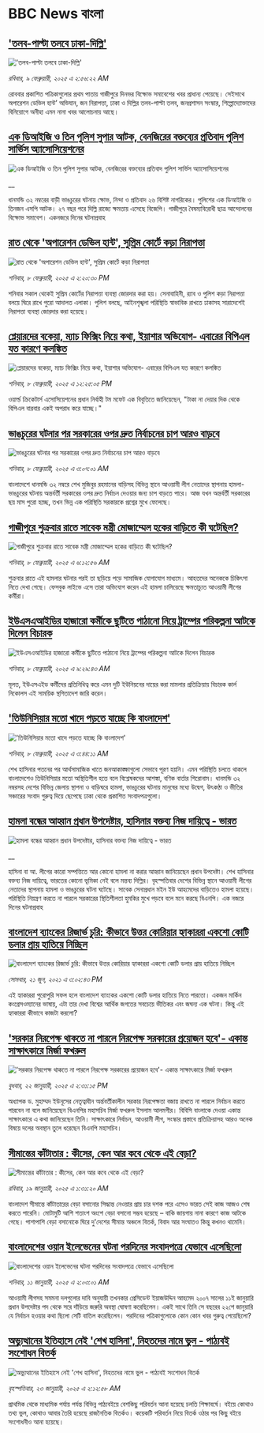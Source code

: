 # BBC News বাংলা## ['তলব-পাল্টা তলবে ঢাকা-দিল্লি'](https://www.bbc.com/bengali/articles/ce85ke07jxko?at_campaign=githubrss)!['তলব-পাল্টা তলবে ঢাকা-দিল্লি'](https://ichef.bbci.co.uk/ace/standard/240/cpsprodpb/854e/live/934aba20-e68d-11ef-a819-277e390a7a08.jpg)_রবিবার, ৯ ফেব্রুয়ারী, ২০২৫ এ ২:৫৬:২২ AM_রোববার প্রকাশিত পত্রিকাগুলোর প্রথম পাতায়  গাজীপুরে দিনভর বিক্ষোভ সমাবেশের খবর প্রাধান্য পেয়েছে। সেইসাথে অপারেশন ডেভিল হান্ট’ অভিযান, জন নিরাপত্তা, ঢাকা ও দিল্লির তলব-পাল্টা তলব, জনপ্রশাসন সংস্কার, শিল্পোদ্যোক্তাদের বিনিয়োগে অনীহা এমন নানা খবর আলোচনায় আছে।## [এক ডিআইজি ও তিন পুলিশ সুপার আটক, বেনজিরের বক্তব্যের প্রতিবাদ পুলিশ সার্ভিস অ্যাসোসিয়েশনের](https://www.bbc.co.uk/bengali/live/cq6g1l2gdlgt?at_campaign=githubrss)![এক ডিআইজি ও তিন পুলিশ সুপার আটক, বেনজিরের বক্তব্যের প্রতিবাদ পুলিশ সার্ভিস অ্যাসোসিয়েশনের](https://ichef.bbci.co.uk/ace/standard/240/cpsprodpb/d50d/live/14175a10-e633-11ef-bd1b-d536627785f2.jpg)__ধানমন্ডি ৩২ নম্বরের বাড়ী ভাঙচুরের ঘটনায় ক্ষোভ, নিন্দা ও প্রতিবাদ ২৬ বিশিষ্ট নাগরিকের। পুলিশের এক ডিআইজি ও তিনজন এসপি আটক। ২৭ বছর পরে দিল্লি রাজ্যে ক্ষমতায় এসেছে বিজেপি। গাজীপুরে বৈষম্যবিরোধী ছাত্র আন্দোলনের বিক্ষোভ সমাবেশ। একনজরে দিনের ঘটনাপ্রবাহ## [রাত থেকে 'অপারেশন ডেভিল হান্ট', সুপ্রিম কোর্টে কড়া নিরাপত্তা](https://www.bbc.com/bengali/articles/c3rwyn3lqn3o?at_campaign=githubrss)![রাত থেকে 'অপারেশন ডেভিল হান্ট', সুপ্রিম কোর্টে কড়া নিরাপত্তা](https://ichef.bbci.co.uk/ace/standard/240/cpsprodpb/1822/live/13453240-e60d-11ef-af01-096ba6900a39.jpg)_শনিবার, ৮ ফেব্রুয়ারী, ২০২৫ এ ২:২০:৩০ PM_শনিবার সকাল থেকেই সুপ্রিম কোর্টের নিরাপত্তা ব্যবস্থা জোরদার করা হয়। সেনাবাহিনী, র‍্যাব ও পুলিশ কড়া নিরাপত্তা বলয়ে ঘিরে রাখে পুরো আদালত এলাকা। পুলিশ বলছে, আইনশৃঙ্খলা পরিস্থিতি স্বাভাবিক রাখতে ঢাকাসহ সারাদেশেই নিরাপত্তা ব্যবস্থা জোরদার করা হয়েছে।## [প্লেয়ারদের বকেয়া, ম্যাচ ফিক্সিং নিয়ে কথা, ইয়াশার অভিযোগ- এবারের বিপিএল যত কারণে কলঙ্কিত](https://www.bbc.com/bengali/articles/cy8pw95vq2wo?at_campaign=githubrss)![প্লেয়ারদের বকেয়া, ম্যাচ ফিক্সিং নিয়ে কথা, ইয়াশার অভিযোগ- এবারের বিপিএল যত কারণে কলঙ্কিত](https://ichef.bbci.co.uk/ace/standard/240/cpsprodpb/1e64/live/276544a0-e5ee-11ef-8066-373c01bfb11a.png)_শনিবার, ৮ ফেব্রুয়ারী, ২০২৫ এ ১২:২৫:০৫ PM_ওয়ার্ল্ড ক্রিকেটার্স এসোসিয়েশনের প্রধান নির্বাহী টম মফেট এক বিবৃতিতে জানিয়েছেন, "টাকা না দেয়ার দিক থেকে বিপিএল বারবার একই অপরাধ করে যাচ্ছে।"## [ভাঙচুরের ঘটনার পর সরকারের ওপর দ্রুত নির্বাচনের চাপ আরও বাড়বে](https://www.bbc.com/bengali/articles/cd0jpxdz98po?at_campaign=githubrss)![ভাঙচুরের ঘটনার পর সরকারের ওপর দ্রুত নির্বাচনের চাপ আরও বাড়বে](https://ichef.bbci.co.uk/ace/standard/240/cpsprodpb/f821/live/e6014b30-e57a-11ef-a497-e7c752cdc9f3.jpg)_শনিবার, ৮ ফেব্রুয়ারী, ২০২৫ এ ৩:০৭:০১ AM_বাংলাদেশে ধানমন্ডি ৩২ নম্বরে শেখ মুজিবুর রহমানের বাড়িসহ বিভিন্ন স্থানে আওয়ামী লীগ নেতাদের স্থাপনায় হামলা-ভাঙচুরের ঘটনায় অন্তর্বর্তী সরকারের ওপর দ্রুত নির্বাচন দেওয়ার জন্য চাপ বাড়তে পারে। আজ যখন অন্তর্বর্তী সরকারের ছয় মাস পুরো হচ্ছে, তখন ভিন্ন এক পরিস্থিতি সরকারকে প্রশ্নের মুখে ফেলেছে।## [গাজীপুরে শুক্রবার রাতে সাবেক মন্ত্রী মোজাম্মেল হকের বাড়িতে কী ঘটেছিল?](https://www.bbc.com/bengali/articles/cg7z4gg02mno?at_campaign=githubrss)![গাজীপুরে শুক্রবার রাতে সাবেক মন্ত্রী মোজাম্মেল হকের বাড়িতে কী ঘটেছিল?](https://ichef.bbci.co.uk/ace/standard/240/cpsprodpb/53ef/live/fb9095d0-e5db-11ef-a819-277e390a7a08.jpg)_শনিবার, ৮ ফেব্রুয়ারী, ২০২৫ এ ৬:১২:৫৬ AM_শুক্রবার রাতে এই হামলার ঘটনার পরই তা ছড়িয়ে পড়ে সামাজিক যোগাযোগ মাধ্যমে। আহতদের অনেককে চিকিৎসা নিতে দেখা গেছে। ফেসবুক লাইভে এসে তারা অভিযোগ করেন এই হামলা চালিয়েছে ক্ষমতাচ্যুত আওয়ামী লীগের কর্মীরা।## [ইউএসএআইডির হাজারো কর্মীকে ছুটিতে পাঠানো নিয়ে ট্রাম্পের পরিকল্পনা আটকে দিলেন বিচারক ](https://www.bbc.com/bengali/articles/c334ydxklyzo?at_campaign=githubrss)![ইউএসএআইডির হাজারো কর্মীকে ছুটিতে পাঠানো নিয়ে ট্রাম্পের পরিকল্পনা আটকে দিলেন বিচারক ](https://ichef.bbci.co.uk/ace/standard/240/cpsprodpb/f014/live/0f8f74b0-e5f6-11ef-a819-277e390a7a08.jpg)_শনিবার, ৮ ফেব্রুয়ারী, ২০২৫ এ ৯:২৯:৪৩ AM_মূলত, ইউএসএইড কর্মীদের প্রতিনিধিত্ব করে এমন দুটি ইউনিয়নের দায়ের করা মামলার প্রতিক্রিয়ায় বিচারক কার্ল নিকোলস এই সাময়িক স্থগিতাদেশ জারি করেন।## ['তিউনিসিয়ার মতো খাদে পড়তে যাচ্ছে কি বাংলাদেশ'](https://www.bbc.com/bengali/articles/c3rwydrv22vo?at_campaign=githubrss)!['তিউনিসিয়ার মতো খাদে পড়তে যাচ্ছে কি বাংলাদেশ'](https://ichef.bbci.co.uk/ace/standard/240/cpsprodpb/23cb/live/f23bbb10-e5ca-11ef-af16-f5cb49892ae6.jpg)_শনিবার, ৮ ফেব্রুয়ারী, ২০২৫ এ ৩:৪৪:১১ AM_শেখ হাসিনার পতনের পর আর্থসামাজিক খাতে জনআকাঙ্ক্ষাগুলো সেভাবে পূরণ হয়নি। এমন পরিস্থিতি চলতে থাকলে বাংলাদেশেও তিউনিসিয়ার মতো অস্থিতিশীল হতে বলে বিশ্লেষকদের আশঙ্কা, বণিক বার্তার শিরোনাম। ধানমন্ডি ৩২ নম্বরসহ দেশের বিভিন্ন জেলায় স্থাপনা ও বাড়িঘরে হামলা, ভাঙচুরের ঘটনায় মানুষের মধ্যে উদ্বেগ, উৎকণ্ঠা ও ভীতির সঞ্চারের সংবাদ গুরুত্ব দিয়ে ছেপেছে ঢাকা থেকে প্রকাশিত সংবাদপত্রগুলো।## [হামলা বন্ধের আহ্বান প্রধান উপদেষ্টার, হাসিনার বক্তব্য নিজ দায়িত্বে - ভারত](https://www.bbc.co.uk/bengali/live/c70k7934xezt?at_campaign=githubrss)![হামলা বন্ধের আহ্বান প্রধান উপদেষ্টার, হাসিনার বক্তব্য নিজ দায়িত্বে - ভারত](https://ichef.bbci.co.uk/ace/standard/240/cpsprodpb/8cd5/live/85322400-e543-11ef-a819-277e390a7a08.png)__হাসিনা বা আ. লীগের কারো সম্পত্তিতে আর কোনো হামলা না করার আহ্বান জানিয়েছেন প্রধান উপদেষ্টা। শেখ হাসিনার বক্তব্য নিজ দায়িত্বে, ভারতের কোনো ভূমিকা নেই বলে মন্তব্য দিল্লির। বৃহস্পতিবার দেশের বিভিন্ন স্থানে আওয়ামী লীগের নেতাদের স্থাপনায় হামলা ও ভাঙচুরের ঘটনা ঘটেছে। সাবেক সেনাপ্রধান মইন ইউ আহমেদের বাড়িতেও হামলা হয়েছে। পরিস্থিতি নিয়ন্ত্রণ করতে না পারলে সরকারের স্থিতিশীলতা হুমকির মুখে পড়বে বলে মনে করছে বিএনপি। এক নজরে দিনের ঘটনাপ্রবাহ## [বাংলাদেশ ব্যাংকের রিজার্ভ চুরি: কীভাবে উত্তর কোরিয়ার হ্যাকাররা একশো কোটি ডলার প্রায় হাতিয়ে নিচ্ছিল](https://www.bbc.com/bengali/news-57549877?at_campaign=githubrss)![বাংলাদেশ ব্যাংকের রিজার্ভ চুরি: কীভাবে উত্তর কোরিয়ার হ্যাকাররা একশো কোটি ডলার প্রায় হাতিয়ে নিচ্ছিল](https://ichef.bbci.co.uk/ace/standard/240/cpsprodpb/10018/production/_119006556_edbc3e38-ca88-4a75-b2a7-61f5ef59b57f.jpg)_সোমবার, ২১ জুন, ২০২১ এ ৩:০২:৪৩ PM_এই হ্যাকাররা পুরোপুরি সফল হলে বাংলাদেশ ব্যাংকের একশো কোটি ডলার হাতিয়ে নিতে পারতো। একজন মার্কিন কংগ্রেসওম্যানের ভাষায়, এটা তার দেখা বিশ্বের আর্থিক জগতের সবচেয়ে ভীতিকর এবং জঘন্য এক ঘটনা। কিন্তু এই হ্যাকাররা কীভাবে কাজটা করলো?## ['সরকার নিরপেক্ষ থাকতে না পারলে নিরপেক্ষ সরকারের প্রয়োজন হবে'- একান্ত সাক্ষাৎকারে মির্জা ফখরুল](https://www.bbc.com/bengali/articles/cly5g820yy6o?at_campaign=githubrss)!['সরকার নিরপেক্ষ থাকতে না পারলে নিরপেক্ষ সরকারের প্রয়োজন হবে'- একান্ত সাক্ষাৎকারে মির্জা ফখরুল](https://ichef.bbci.co.uk/ace/standard/240/cpsprodpb/d841/live/8995b290-d8c9-11ef-bf89-cf1be2bb19ea.jpg)_বুধবার, ২২ জানুয়ারী, ২০২৫ এ ২:৩১:১৫ PM_অধ্যাপক ড. মুহাম্মদ ইউনূসের নেতৃত্বাধীন অর্ন্তবর্তীকালীন সরকার নিরপেক্ষতা বজায় রাখতে না পারলে নির্বাচন করতে পারবেন না বলে জানিয়েছেন বিএনপির মহাসচিব মির্জা ফখরুল ইসলাম আলমগীর। বিবিসি বাংলাকে দেওয়া একান্ত সাক্ষাৎকারে এ কথা জানিয়েছেন তিনি। সাক্ষাৎকারে নির্বাচন, আওয়ামী লীগ, সংস্কার প্রস্তাবে প্রতিক্রিয়াসহ আরও অনেক বিষয়ে দলের অবস্থান তুলে ধরেছেন বিএনপি মহাসচিব।## [সীমান্তের কাঁটাতার : কীসের, কেন আর কবে থেকে এই বেড়া?](https://www.bbc.com/bengali/articles/cdjdgk4rv0do?at_campaign=githubrss)![সীমান্তের কাঁটাতার : কীসের, কেন আর কবে থেকে এই বেড়া?](https://ichef.bbci.co.uk/ace/standard/240/cpsprodpb/e7d8/live/110d9070-d3f3-11ef-87df-d575b9a434a4.jpg)_রবিবার, ১৯ জানুয়ারী, ২০২৫ এ ১:৩১:২০ AM_বাংলাদেশ সীমান্তে কাঁটাতারের বেড়া বসানোর সিদ্ধান্ত নেওয়ার প্রায় চার দশক পরে এসেও ভারত সেই কাজ আজও শেষ করতে পারেনি। মোটামুটি আশি শতাংশ অংশে বেড়া বসানো সম্ভব হয়েছে – বাকি জায়গায় নানা কারণে কাজ আটকে গেছে। পাশাপাশি বেড়া বসানোকে ঘিরে দু'দেশের সীমান্ত অঞ্চলে বিতর্ক, বিবাদ আর সংঘাতও কিন্তু কখনও থামেনি।## [বাংলাদেশের ওয়ান ইলেভেনের ঘটনা পরদিনের সংবাদপত্রে যেভাবে এসেছিলো](https://www.bbc.com/bengali/articles/cwy3y33ygd9o?at_campaign=githubrss)![বাংলাদেশের ওয়ান ইলেভেনের ঘটনা পরদিনের সংবাদপত্রে যেভাবে এসেছিলো](https://ichef.bbci.co.uk/ace/standard/240/cpsprodpb/7b05/live/e6871230-cdae-11ef-94cb-5f844ceb9e30.jpg)_শনিবার, ১১ জানুয়ারী, ২০২৫ এ ২:০৩:০১ AM_আওয়ামী লীগসহ সমমনা দলগুলোর দাবি অনুযায়ী তখনকার প্রেসিডেন্ট ইয়াজউদ্দিন আহমেদ ২০০৭ সালের ১১ই জানুয়ারি প্রধান উপদেষ্টার পদ থেকে সরে দাঁড়িয়ে জরুরি অবস্থা ঘোষণা করেছিলেন। একই সাথে তিনি সে বছরের ২২শে জানুয়ারি যে নির্বাচন হওয়ার কথা ছিলো সেটি বাতিল করেছিলেন। পরদিনের পত্রিকাগুলোকে কোন কোন খবর গুরুত্ব পেয়েছিলো?## [অভ্যুত্থানের ইতিহাসে নেই 'শেখ হাসিনা', নিহতদের নামে ভুল - পাঠ্যবই সংশোধন বিতর্ক](https://www.bbc.com/bengali/articles/cdd9el157n6o?at_campaign=githubrss)![অভ্যুত্থানের ইতিহাসে নেই 'শেখ হাসিনা', নিহতদের নামে ভুল - পাঠ্যবই সংশোধন বিতর্ক](https://ichef.bbci.co.uk/ace/standard/240/cpsprodpb/e0d1/live/9519d700-d7f6-11ef-9fd6-0be88a764111.jpg)_বৃহস্পতিবার, ২৩ জানুয়ারী, ২০২৫ এ ২:১২:৫৮ AM_প্রাথমিক থেকে মাধ্যমিক পর্যায় পর্যন্ত বিভিন্ন পাঠ্যবইয়ে বেশকিছু পরিবর্তন আনা হয়েছে চলতি শিক্ষাবর্ষে। বইয়ে কোথাও তথ্য ভুল, কোথাও আবার তৈরি হয়েছে রাজনৈতিক বিতর্কও। কয়েকটি পরিবর্তন নিয়ে বিতর্ক ওঠার পর কিছু বইয়ে সংশোধনীও আনা হয়েছে।